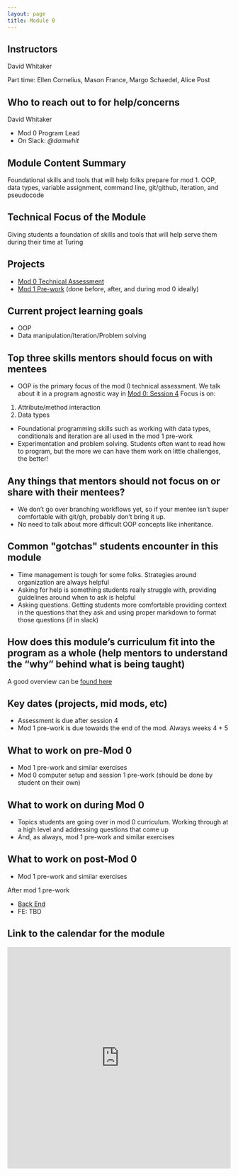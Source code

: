 ```yaml
---
layout: page
title: Module 0
---
```

## Instructors

David Whitaker

Part time:
Ellen Cornelius, Mason France, Margo Schaedel, Alice Post

## Who to reach out to for help/concerns

David Whitaker

* Mod 0 Program Lead
* On Slack: _@damwhit_

## Module Content Summary

Foundational skills and tools that will help folks prepare for mod 1. OOP, data types, variable assignment, command line, git/github, iteration, and pseudocode

## Technical Focus of the Module

Giving students a foundation of skills and tools that will help serve them during their time at Turing

## Projects

* [Mod 0 Technical Assessment](https://mod0.turing.edu/assessment)
* [Mod 1 Pre-work](https://mod0.turing.edu/prework/) (done before, after, and during mod 0 ideally)

## Current project learning goals

* OOP
* Data manipulation/Iteration/Problem solving

## Top three skills mentors should focus on with mentees

* OOP is the primary focus of the mod 0 technical assessment. We talk about it in a program agnostic way in [Mod 0: Session 4](https://mod0.turing.io/session4/)
Focus is on:
1. Attribute/method interaction
1. Data types

* Foundational programming skills such as working with data types, conditionals and iteration are all used in the mod 1 pre-work
* Experimentation and problem solving. Students often want to read how to program, but the more we can have them work on little challenges, the better!

## Any things that mentors should __not__ focus on or share with their mentees?

* We don’t go over branching workflows yet, so if your mentee isn’t super comfortable with git/gh, probably don’t bring it up.
* No need to talk about more difficult OOP concepts like inheritance.

## Common "gotchas" students encounter in this module

* Time management is tough for some folks. Strategies around organization are always helpful
* Asking for help is something students really struggle with, providing guidelines around when to ask is helpful
* Asking questions. Getting students more comfortable providing context in the questions that they ask and using proper markdown to format those questions (if in slack)

## How does this module’s curriculum fit into the program as a whole __(help mentors to understand the “why” behind what is being taught)__

A good overview can be [found here](https://mod0.turing.io/)

## Key dates (projects, mid mods, etc)

* Assessment is due after session 4
* Mod 1 pre-work is due towards the end of the mod. Always weeks 4 + 5

## What to work on pre-Mod 0

* Mod 1 pre-work and similar exercises
* Mod 0 computer setup and session 1 pre-work (should be done by student on their own)

## What to work on during Mod 0

* Topics students are going over in mod 0 curriculum. Working through at a high level and addressing questions that come up
* And, as always, mod 1 pre-work and similar exercises

## What to work on post-Mod 0

* Mod 1 pre-work and similar exercises

After mod 1 pre-work

* [Back End](https://github.com/turingschool/ruby-exercises)
* FE: TBD

## Link to the calendar for the module

<iframe src="https://calendar.google.com/calendar/embed?src=casimircreative.com_12p4693hmer1orcepp74vg77pg%40group.calendar.google.com&ctz=America%2FDenver" style="border: 0" width="100%" height="500" frameborder="0" scrolling="yes"></iframe>
